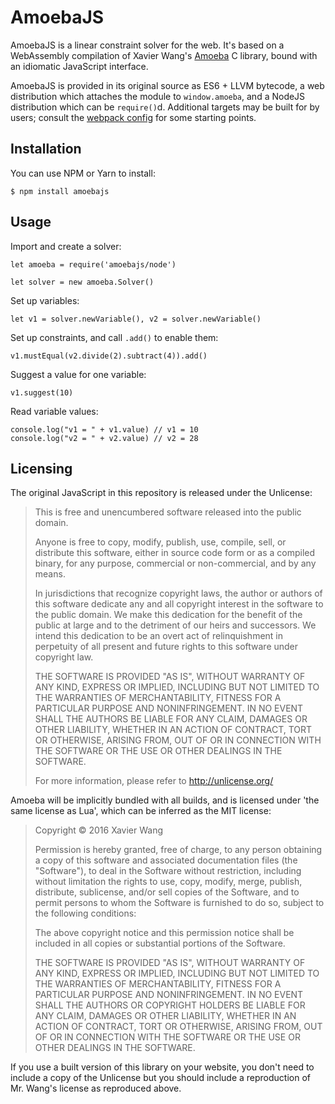 # AmoebaJS

AmoebaJS is a linear constraint solver for the web. It's based on a WebAssembly
compilation of Xavier Wang's [Amoeba][] C library, bound with an idiomatic
JavaScript interface.

AmoebaJS is provided in its original source as ES6 + LLVM bytecode, a web
distribution which attaches the module to `window.amoeba`, and a NodeJS
distribution which can be `require()`d. Additional targets may be built for by
users; consult the [webpack config][] for some starting points.

[Amoeba]: https://github.com/starwing/amoeba
[webpack config]: https://github.com/zacharyvoase/amoebajs/blob/master/webpack.config.js


## Installation

You can use NPM or Yarn to install:

    $ npm install amoebajs


## Usage

Import and create a solver:

    let amoeba = require('amoebajs/node')

    let solver = new amoeba.Solver()

Set up variables:

    let v1 = solver.newVariable(), v2 = solver.newVariable()

Set up constraints, and call `.add()` to enable them:

    v1.mustEqual(v2.divide(2).subtract(4)).add()

Suggest a value for one variable:

    v1.suggest(10)

Read variable values:

    console.log("v1 = " + v1.value) // v1 = 10
    console.log("v2 = " + v2.value) // v2 = 28


## Licensing

The original JavaScript in this repository is released under the Unlicense:

> This is free and unencumbered software released into the public domain.
>
> Anyone is free to copy, modify, publish, use, compile, sell, or
> distribute this software, either in source code form or as a compiled
> binary, for any purpose, commercial or non-commercial, and by any
> means.
>
> In jurisdictions that recognize copyright laws, the author or authors
> of this software dedicate any and all copyright interest in the
> software to the public domain. We make this dedication for the benefit
> of the public at large and to the detriment of our heirs and
> successors. We intend this dedication to be an overt act of
> relinquishment in perpetuity of all present and future rights to this
> software under copyright law.
>
> THE SOFTWARE IS PROVIDED "AS IS", WITHOUT WARRANTY OF ANY KIND,
> EXPRESS OR IMPLIED, INCLUDING BUT NOT LIMITED TO THE WARRANTIES OF
> MERCHANTABILITY, FITNESS FOR A PARTICULAR PURPOSE AND NONINFRINGEMENT.
> IN NO EVENT SHALL THE AUTHORS BE LIABLE FOR ANY CLAIM, DAMAGES OR
> OTHER LIABILITY, WHETHER IN AN ACTION OF CONTRACT, TORT OR OTHERWISE,
> ARISING FROM, OUT OF OR IN CONNECTION WITH THE SOFTWARE OR THE USE OR
> OTHER DEALINGS IN THE SOFTWARE.
>
> For more information, please refer to <http://unlicense.org/>

Amoeba will be implicitly bundled with all builds, and is licensed under 'the
same license as Lua', which can be inferred as the MIT license:

> Copyright © 2016 Xavier Wang
>
> Permission is hereby granted, free of charge, to any person obtaining a copy of
> this software and associated documentation files (the "Software"), to deal in
> the Software without restriction, including without limitation the rights to
> use, copy, modify, merge, publish, distribute, sublicense, and/or sell copies
> of the Software, and to permit persons to whom the Software is furnished to do
> so, subject to the following conditions:
>
> The above copyright notice and this permission notice shall be included in all
> copies or substantial portions of the Software.
>
> THE SOFTWARE IS PROVIDED "AS IS", WITHOUT WARRANTY OF ANY KIND, EXPRESS OR
> IMPLIED, INCLUDING BUT NOT LIMITED TO THE WARRANTIES OF MERCHANTABILITY,
> FITNESS FOR A PARTICULAR PURPOSE AND NONINFRINGEMENT. IN NO EVENT SHALL THE
> AUTHORS OR COPYRIGHT HOLDERS BE LIABLE FOR ANY CLAIM, DAMAGES OR OTHER
> LIABILITY, WHETHER IN AN ACTION OF CONTRACT, TORT OR OTHERWISE, ARISING FROM,
> OUT OF OR IN CONNECTION WITH THE SOFTWARE OR THE USE OR OTHER DEALINGS IN THE
> SOFTWARE.

If you use a built version of this library on your website, you don't need to
include a copy of the Unlicense but you should include a reproduction of Mr.
Wang's license as reproduced above.
